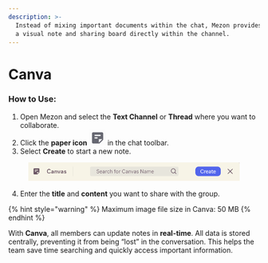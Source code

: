 ```yaml
---
description: >-
  Instead of mixing important documents within the chat, Mezon provides Canva -
  a visual note and sharing board directly within the channel.
---
```


# Canva

### **How to Use:**

1. Open Mezon and select the **Text Channel** or **Thread** where you want to collaborate.
2. Click the **paper icon** <img src="../../../../../../.gitbook/assets/image (16).png" alt="" data-size="line"> in the chat toolbar.
3. Select **Create** to start a new note.

<figure><img src="../../../../../../.gitbook/assets/image (17).png" alt=""><figcaption></figcaption></figure>

4. Enter the **title** and **content** you want to share with the group.

{% hint style="warning" %}
Maximum image file size in Canva: 50 MB
{% endhint %}

With **Canva**, all members can update notes in **real-time**. All data is stored centrally, preventing it from being “lost” in the conversation. This helps the team save time searching and quickly access important information.
